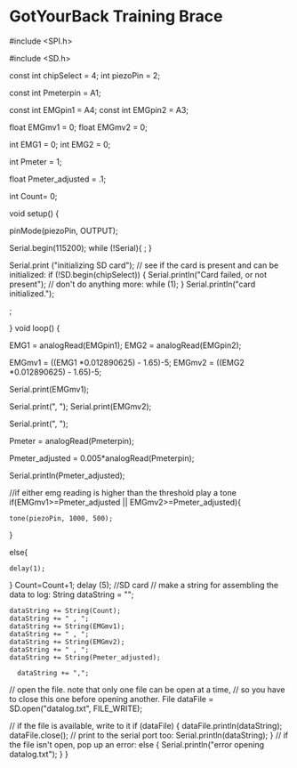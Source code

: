 # GotYourBack Training Brace
#include <SPI.h>

#include <SD.h>

const int chipSelect = 4;
int piezoPin = 2; 

const int Pmeterpin = A1; 

const int EMGpin1 = A4; 
const int EMGpin2 = A3; 

float EMGmv1 = 0; 
float EMGmv2 = 0; 

int EMG1 = 0; 
int EMG2 = 0;

int Pmeter = 1; 

float Pmeter_adjusted = .1; 

int Count= 0;

void setup() { 

  pinMode(piezoPin, OUTPUT); 

  Serial.begin(115200); 
  while (!Serial){
    ;
  }
 
 Serial.print ("initializing SD card");
  // see if the card is present and can be initialized:
  if (!SD.begin(chipSelect)) {
    Serial.println("Card failed, or not present");
    // don't do anything more:
    while (1);
  }
  Serial.println("card initialized.");

  ;

} 
void loop() {

EMG1 = analogRead(EMGpin1); 
EMG2 = analogRead(EMGpin2); 

  EMGmv1 = ((EMG1 *0.012890625) - 1.65)-5; 
  EMGmv2 = ((EMG2 *0.012890625) - 1.65)-5; 

  Serial.print(EMGmv1); 

  Serial.print(", "); 
  Serial.print(EMGmv2); 

  Serial.print(", "); 


  Pmeter = analogRead(Pmeterpin); 

  Pmeter_adjusted = 0.005*analogRead(Pmeterpin); 

  Serial.println(Pmeter_adjusted); 

//if either emg reading is higher than the threshold play a tone
  if(EMGmv1>=Pmeter_adjusted || EMGmv2>=Pmeter_adjusted){ 

    tone(piezoPin, 1000, 500); 
    
  }
  

  else{ 

    delay(1); 

  } 
Count=Count+1;
delay (5); 
//SD card
// make a string for assembling the data to log:
  String dataString = "";

    dataString += String(Count);
    dataString += " , ";
    dataString += String(EMGmv1);
    dataString += " , ";
    dataString += String(EMGmv2);
    dataString += " , ";
    dataString += String(Pmeter_adjusted);
   
      dataString += ",";
   

  // open the file. note that only one file can be open at a time,
  // so you have to close this one before opening another.
  File dataFile = SD.open("datalog.txt", FILE_WRITE);

  // if the file is available, write to it
  if (dataFile) {
    dataFile.println(dataString);
    dataFile.close();
    // print to the serial port too:
    Serial.println(dataString);
  }
  // if the file isn't open, pop up an error:
  else {
    Serial.println("error opening datalog.txt");
  } 
}

 
 
